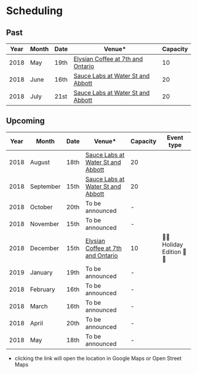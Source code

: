 # Scheduling

## Past

Year | Month | Date | Venue* | Capacity
---- | ----- | ---- | ----- | --------
2018 | May | 19th | [Elysian Coffee at 7th and Ontario](https://goo.gl/maps/vFcNsTtmu2C2) | 10
2018 | June | 16th | [Sauce Labs at Water St and Abbott](https://osm.org/go/WJQrN1jlA?way=136258919) | 20 |
2018 | July | 21st | [Sauce Labs at Water St and Abbott](https://osm.org/go/WJQrN1jlA?way=136258919) | 20 |

## Upcoming

Year | Month | Date | Venue* | Capacity | Event type
---- | ----- | ---- | ----- | -------- | ----------
2018 | August | 18th | [Sauce Labs at Water St and Abbott](https://osm.org/go/WJQrN1jlA?way=136258919) | 20 |
2018 | September | 15th | [Sauce Labs at Water St and Abbott](https://osm.org/go/WJQrN1jlA?way=136258919) | 20 |
2018 | October | 20th | To be announced | - |
2018 | November | 15th | To be announced | - |
2018 | December | 15th | [Elysian Coffee at 7th and Ontario](https://goo.gl/maps/vFcNsTtmu2C2) | 10 | 🎄🎄 Holiday Edition 🎄🎄
2019 | January | 19th | To be announced | - |
2018 | February | 16th | To be announced | - |
2018 | March | 16th | To be announced | - |
2018 | April | 20th | To be announced | - |
2018 | May | 18th | To be announced | - |

* clicking the link will open the location in Google Maps or Open Street Maps
